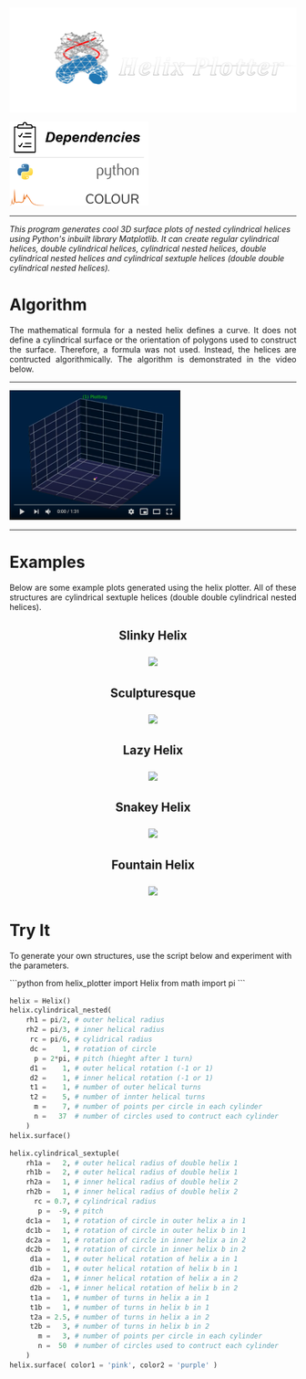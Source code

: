 <p align="left">
    <img width="750px" src="photos/helix_plotter.png">
</p>
<p align="left">
    <img width="244px" src="photos/dependencies.png">
</p>
<hr>
<p aling="justify">
    <i>
        This program generates cool 3D surface plots of nested cylindrical helices using Python's inbuilt library Matplotlib.
        It can create regular cylindrical helices, double cylindrical helices, cylindrical nested helices, 
        double cylindrical nested helices and cylindrical sextuple helices (double double cylindrical nested helices).
    </i>
</p>
<h1>Algorithm</h1>
<p align="justify">
    The mathematical formula for a nested helix defines a curve. It does not define a cylindrical surface or the orientation of polygons used to construct the surface. 
    Therefore, a formula was not used. Instead, the helices are contructed algorithmically. The algorithm is demonstrated in the video below.
</p>
<hr>

[![Cylindrical Nested Helix Algorithm](photos/video.PNG)](https://www.youtube.com/watch?v=RbBxahDmacU)

<hr>
<h1>Examples</h1>
<p align="justify">
    Below are some example plots generated using the helix plotter. All of these structures are cylindrical sextuple helices (double double cylindrical nested helices).
</p>
<h2 align="center">Slinky Helix</p>
<p align="center">
    <img src="photos/slinky.png">
</p>
<h2 align="center">Sculpturesque</p>
<p align="center">
    <img src="photos/sculpturesque.png">
</p>
<h2 align="center">Lazy Helix</p>
<p align="center">
    <img src="photos/lazy.png">
</p>
<h2 align="center">Snakey Helix</p>
<p align="center">
    <img src="photos/snakey.png">
</p>
<h2 align="center">Fountain Helix</p>
<p align="center">
    <img src="photos/fountain.png">
</p>
<h1>Try It</h1>
<p>
    To generate your own structures, use the script below and experiment with the parameters.
</p>
```python
from helix_plotter import Helix
from math import pi
```


```python
helix = Helix()
helix.cylindrical_nested(
    rh1 = pi/2, # outer helical radius
    rh2 = pi/3, # inner helical radius
     rc = pi/6, # cylidrical radius
     dc =    1, # rotation of circle    
      p = 2*pi, # pitch (hieght after 1 turn)
     d1 =    1, # outer helical rotation (-1 or 1)
     d2 =    1, # inner helical rotation (-1 or 1)
     t1 =    1, # number of outer helical turns
     t2 =    5, # number of innter helical turns
      m =    7, # number of points per circle in each cylinder
      n =   37  # number of circles used to contruct each cylinder
    ) 
helix.surface()
```


```python
helix.cylindrical_sextuple(
    rh1a =   2, # outer helical radius of double helix 1
    rh1b =   2, # outer helical radius of double helix 1
    rh2a =   1, # inner helical radius of double helix 2
    rh2b =   1, # inner helical radius of double helix 2
      rc = 0.7, # cylindrical radius
       p =  -9, # pitch
    dc1a =   1, # rotation of circle in outer helix a in 1
    dc1b =   1, # rotation of circle in outer helix b in 1
    dc2a =   1, # rotation of circle in inner helix a in 2
    dc2b =   1, # rotation of circle in inner helix b in 2
     d1a =   1, # outer helical rotation of helix a in 1
     d1b =   1, # outer helical rotation of helix b in 1
     d2a =   1, # inner helical rotation of helix a in 2
     d2b =  -1, # inner helical rotation of helix b in 2
     t1a =   1, # number of turns in helix a in 1
     t1b =   1, # number of turns in helix b in 1
     t2a = 2.5, # number of turns in helix a in 2
     t2b =   3, # number of turns in helix b in 2
       m =   3, # number of points per circle in each cylinder
       n =  50  # number of circles used to contruct each cylinder
    )
helix.surface( color1 = 'pink', color2 = 'purple' )
```

